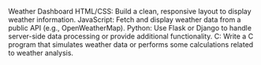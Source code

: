 Weather Dashboard
HTML/CSS: Build a clean, responsive layout to display weather information.
JavaScript: Fetch and display weather data from a public API (e.g., OpenWeatherMap).
Python: Use Flask or Django to handle server-side data processing or provide additional functionality.
C: Write a C program that simulates weather data or performs some calculations related to weather analysis.
